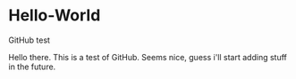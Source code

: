 # Hello-World
GitHub test

Hello there. This is a test of GitHub. Seems nice, guess i'll start adding stuff in the future.
